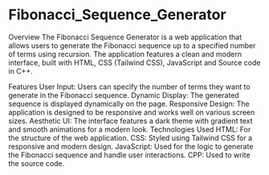 # Fibonacci_Sequence_Generator
Overview
The Fibonacci Sequence Generator is a web application that allows users to generate the Fibonacci sequence up to a specified number of terms using recursion. The application features a clean and modern interface, built with HTML, CSS (Tailwind CSS), JavaScript and Source code in C++.

Features
User Input: Users can specify the number of terms they want to generate in the Fibonacci sequence.
Dynamic Display: The generated sequence is displayed dynamically on the page.
Responsive Design: The application is designed to be responsive and works well on various screen sizes.
Aesthetic UI: The interface features a dark theme with gradient text and smooth animations for a modern look.
Technologies Used
HTML: For the structure of the web application.
CSS: Styled using Tailwind CSS for a responsive and modern design.
JavaScript: Used for the logic to generate the Fibonacci sequence and handle user interactions.
CPP: Used to write the source code.
